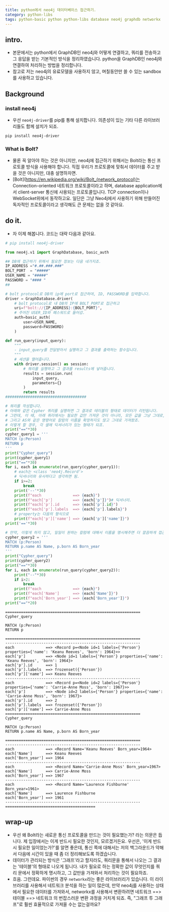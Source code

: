 ```yaml
---
title: python에서 neo4j 데이터베이스 접근하기.
category: python-libs
tags: python-basic python python-libs database neo4j graphdb networkx
---
```


## intro. 

- 본문에서는 python에서 GraphDB인 neo4j와 어떻게 연결하고, 쿼리를 전송하고 그 응답을 받는 기본적인 방식을 정리하였습니다.
python을 GraphDB인 neo4j와 연결하여 처리하는 방법을 정리합니다.
- 참고로 저는 neo4j의 유료모델을 사용하지 않고, 며칠동안만 쓸 수 있는 sandbox를 사용하고 있습니다. 

## Background

### install neo4j 

- 우선 `neo4j-driver`를 pip를 통해 설치합니다. 의존성이 있는 기타 다른 라이브러리들도 함께 설치가 되죠.

```bash
pip install neo4j-driver
```

### What is Bolt? 

- 물론 꼭 알아야 하는 것은 아니지만, neo4j에 접근하기 위해서는 Bolt라는 통신 프로토콜 방식을 사용해야 합니다. 직접 우리가 프로토콜에 맞춰서 데이터를 주고 받을 것은 아니지만, 대충 설명하자면.
- [Bolt](https://en.wikipedia.org/wiki/Bolt_(network_protocol)는 Connection-oriented 네트워크 프로토콜이라고 하며, database application에서 client-server 통신에 사용되는 프로토콜입니다. TCP connection이나 WebSocket위에서 동작하고요. 일단은 그냥 Neo4j에서 사용하기 위해 만들어진 독자적인 프로토콜이라고 생각해도 큰 문제는 없을 것 같아요. 

## do it. 

- 자 이제 해봅니다. 코드는 대략 다음과 같아요. 

```python
# pip install neo4j-driver

from neo4j.v1 import GraphDatabase, basic_auth

## DB에 접근하기 위해서 필요한 정보는 다음 네가지죠.
IP_ADDRESS ="#.##.###.###"
BOLT_PORT  = "#####"
USER_NAME = "#####"
PASSWORD = "#### "
##

# bolt protocol로 DB의 ip에 port로 접근하여, ID, PASSWORD를 입력합니다.
driver = GraphDatabase.driver(
    # bolt protocol로 내 DB의 IP에 BOLT_PORT로 접근하고 
    uri=f"bolt://{IP_ADDRESS}:{BOLT_PORT}", 
    # 주어진 USER_ID와 패스워드로 들어감.
    auth=basic_auth(
        user=USER_NAME, 
        password=PASSWORD)
    )

def run_query(input_query):
    """
    - input_query를 전달받아서 실행하고 그 결과를 출력하는 함수입니다.
    """
    # 세션을 열어줍니다.
    with driver.session() as session: 
        # 쿼리를 실행하고 그 결과를 results에 넣어줍니다.
        results = session.run(
            input_query,
            parameters={}
        )
        return results
####################################

# 쿼리를 작성합니다.
# 아래와 같은 Cypher 쿼리를 실행하면 그 결과로 테이블의 형태로 데이터가 리턴됩니다. 
# 그런데, 이 때, 아래 쿼리에서는 필요한 값만 가져온 것이 아니라, 모든 값을 그냥 그대로, 
# 그리고 AS와 같은 명령어로 칼럼의 이름을 확정하지도 않고 그대로 가져왔죠. 
# 이렇게 할 경우, 각 셀에 딕셔너리가 있는 형태가 되죠. 
print("=="*30)
cypher_query1 = '''
MATCH (p:Person)
RETURN p
'''
print("Cypher_query")
print(cypher_query1)
print("=="*30)
for i, each in enumerate(run_query(cypher_query1)):
    # each는 <class 'neo4j.Record'> 
    # 딕셔너리와 유사하다고 생각하면 됨.
    if i>=2:
        break
    print('--'*30)
    print(f"each              ==> {each}")
    print(f"each['p']         ==> {each['p']}")# 딕셔너리.
    print(f"each['p'].id      ==> {each['p'].id}")
    print(f"each['p'].labels  ==> {each['p'].labels}")
    # property는 다음의 형식으로
    print(f"each['p']['name'] ==> {each['p']['name']}")
print('=='*30)

# 만약, 이렇게 하지 않고, 일일이 원하는 칼럼에 대해서 이름을 명시해주면 더 깔끔하게 접근하는 것이 가능하죠.
cypher_query2 = '''
MATCH (p:Person)
RETURN p.name AS Name, p.born AS Born_year
'''
print("Cypher_query")
print(cypher_query2)
print("=="*30)
for i, each in enumerate(run_query(cypher_query2)):
    print("--"*30)
    if i>2:
        break
    print(f"each              ==> {each}")
    print(f"each['Name']      ==> {each['Name']}")
    print(f"each['Born_year'] ==> {each['Born_year']}")
print("=="*20)
```

```
============================================================
Cypher_query

MATCH (p:Person)
RETURN p

============================================================
------------------------------------------------------------
each              ==> <Record p=<Node id=1 labels={'Person'} properties={'name': 'Keanu Reeves', 'born': 1964}>>
each['p']         ==> <Node id=1 labels={'Person'} properties={'name': 'Keanu Reeves', 'born': 1964}>
each['p'].id      ==> 1
each['p'].labels  ==> frozenset({'Person'})
each['p']['name'] ==> Keanu Reeves
------------------------------------------------------------
each              ==> <Record p=<Node id=2 labels={'Person'} properties={'name': 'Carrie-Anne Moss', 'born': 1967}>>
each['p']         ==> <Node id=2 labels={'Person'} properties={'name': 'Carrie-Anne Moss', 'born': 1967}>
each['p'].id      ==> 2
each['p'].labels  ==> frozenset({'Person'})
each['p']['name'] ==> Carrie-Anne Moss
============================================================
Cypher_query

MATCH (p:Person)
RETURN p.name AS Name, p.born AS Born_year

============================================================
------------------------------------------------------------
each              ==> <Record Name='Keanu Reeves' Born_year=1964>
each['Name']      ==> Keanu Reeves
each['Born_year'] ==> 1964
------------------------------------------------------------
each              ==> <Record Name='Carrie-Anne Moss' Born_year=1967>
each['Name']      ==> Carrie-Anne Moss
each['Born_year'] ==> 1967
------------------------------------------------------------
each              ==> <Record Name='Laurence Fishburne' Born_year=1961>
each['Name']      ==> Laurence Fishburne
each['Born_year'] ==> 1961
------------------------------------------------------------
========================================
```

## wrap-up

- 우선 왜 Bolt라는 새로운 통신 프로토콜을 만드는 것이 필요했는가? 라는 의문은 듭니다. 제 입장에서는 이게 반드시 필요한 것인지, 모르겠거든요. 우선은, '이게 반드시 필요한 일이었는가?'를 알면 좋은데, 통신 쪽에 대해서는 저의 백그라운드가 약해서 다음에 시간이 있을 때 좀 더 정리해보도록 하겠습니다. 
- 데이터가 관리되는 방식은 '그래프'라고 할지라도, 쿼리문을 통해서 나오는 그 결과는 '테이블'의 형태로 나오게 됩니다. 내가 필요로 하는 정확한 값이 무엇인지를 쿼리 문에서 정확하게 명시하고, 그 값만을 가져와서 처리하는 것이 필요하죠.
- 흐음. 그런데요. 파이썬의 경우 `networkx`라는 좋은 라이브러리가 있습니다. 이 라이브러리를 사용해서 네트워크 분석을 하는 일이 많은데, 만약 neo4j를 사용하는 상태에서 필요한 데이터를 가져와서, networkx를 사용해서 변환하려면 네트워크 ==> 테이블 ==> 네트워크 의 번잡스러운 변환 과정을 거치게 되죠. 즉, "그래프 투 그래프"로 훨씬 효율적으로 가져올 수는 없는걸까요?